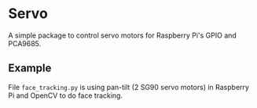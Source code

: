 # Servo
A simple package to control servo motors for Raspberry Pi's GPIO and PCA9685.

## Example
File `face_tracking.py` is using pan-tilt (2 SG90 servo motors) in Raspberry Pi and OpenCV to do face tracking.
